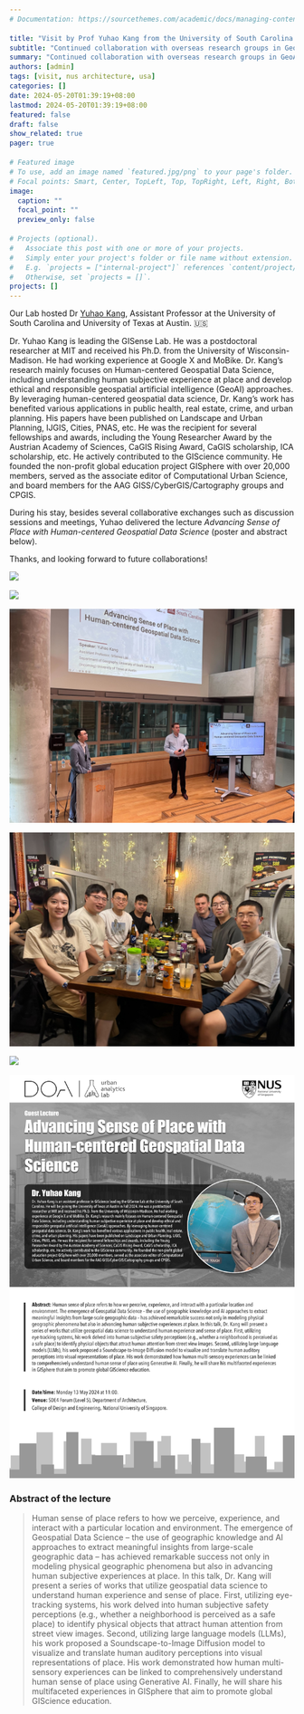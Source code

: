 ```yaml
---
# Documentation: https://sourcethemes.com/academic/docs/managing-content/

title: "Visit by Prof Yuhao Kang from the University of South Carolina & University of Texas at Austin"
subtitle: "Continued collaboration with overseas research groups in GeoAI."
summary: "Continued collaboration with overseas research groups in GeoAI."
authors: [admin]
tags: [visit, nus architecture, usa]
categories: []
date: 2024-05-20T01:39:19+08:00
lastmod: 2024-05-20T01:39:19+08:00
featured: false
draft: false
show_related: true
pager: true

# Featured image
# To use, add an image named `featured.jpg/png` to your page's folder.
# Focal points: Smart, Center, TopLeft, Top, TopRight, Left, Right, BottomLeft, Bottom, BottomRight.
image:
  caption: ""
  focal_point: ""
  preview_only: false

# Projects (optional).
#   Associate this post with one or more of your projects.
#   Simply enter your project's folder or file name without extension.
#   E.g. `projects = ["internal-project"]` references `content/project/deep-learning/index.md`.
#   Otherwise, set `projects = []`.
projects: []
---
```


Our Lab hosted Dr [Yuhao Kang](http://www.kkyyhh96.site/), Assistant Professor at the University of South Carolina and University of Texas at Austin. 🇺🇸

Dr. Yuhao Kang is leading the GISense Lab. He was a postdoctoral researcher at MIT and received his Ph.D. from the University of Wisconsin-Madison. He had working experience at Google X and MoBike. Dr. Kang’s research mainly focuses on Human-centered Geospatial Data Science, including understanding human subjective experience at place and develop ethical and responsible geospatial artificial intelligence (GeoAI) approaches. By leveraging human-centered geospatial data science, Dr. Kang’s work has benefited various applications in public health, real estate, crime, and urban planning. His papers have been published on Landscape and Urban Planning, IJGIS, Cities, PNAS, etc. He was the recipient for several fellowships and awards, including the Young Researcher Award by the Austrian Academy of Sciences, CaGIS Rising Award, CaGIS scholarship, ICA scholarship, etc. He actively contributed to the GIScience community. He founded the non-profit global education project GISphere with over 20,000 members, served as the associate editor of Computational Urban Science, and board members for the AAG GISS/CyberGIS/Cartography groups and CPGIS.

During his stay, besides several collaborative exchanges such as discussion sessions and meetings, Yuhao delivered the lecture _Advancing Sense of Place with Human-centered Geospatial Data Science_ (poster and abstract below).

Thanks, and looking forward to future collaborations!

![](1.jpg)

![](2.jpg)

![](3.jpg)

![](4.jpg)

![](5.jpg)

![](poster.jpg)

### Abstract of the lecture

> Human sense of place refers to how we perceive, experience, and interact with a particular location and environment. The emergence of Geospatial Data Science – the use of geographic knowledge and AI approaches to extract meaningful insights from large-scale geographic data – has achieved remarkable success not only in modeling physical geographic phenomena but also in advancing human subjective experiences at place. In this talk, Dr. Kang will present a series of works that utilize geospatial data science to understand human experience and sense of place. First, utilizing eye-tracking systems, his work delved into human subjective safety perceptions (e.g., whether a neighborhood is perceived as a safe place) to identify physical objects that attract human attention from street view images. Second, utilizing large language models (LLMs), his work proposed a Soundscape-to-Image Diffusion model to visualize and translate human auditory perceptions into visual representations of place. His work demonstrated how human multi-sensory experiences can be linked to comprehensively understand human sense of place using Generative AI. Finally, he will share his multifaceted experiences in GISphere that aim to promote global GIScience education.

